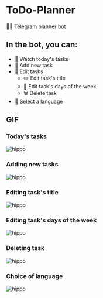 # ToDo-Planner
📝📅 Telegram planner bot


## In the bot, you can:
+ 📄 Watch today's tasks
+ 💠 Add new task
+ 📝 Edit tasks
    + ✏️ Edit task's title
    + 📆 Edit task's days of the week
    + 🗑 Delete task
+ 🚩 Select a language


## GIF

### Today's tasks
![hippo](http://g.recordit.co/kUkHj4PElm.gif)

### Adding new tasks
![hippo](http://g.recordit.co/C0waXItDAX.gif)

### Editing task's title
![hippo](http://g.recordit.co/I9NUwRkuWy.gif)

### Editing task's days of the week
![hippo](http://g.recordit.co/CL1KbV1tcE.gif)

### Deleting task
![hippo](http://g.recordit.co/iBvfYvpF3B.gif)

### Choice of language
![hippo](http://g.recordit.co/0eRBsB74wA.gif)
